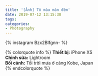 ```yaml
---
title: '[Ảnh] Tô màu màn đêm'
date: 2019-07-12 13:15:38
tags:
categories:
- Photography
---
```


{% instagram Bzx2BIfgnn- %}

{% colorquote info %}
<b>Thiết bị:</b> iPhone XS<br/>
<b>Chỉnh sửa:</b> Lightroom<br/>
<b>Bối cảnh:</b> Tối trời mưa ở cảng Kobe, Japan<br/>
{% endcolorquote %}
